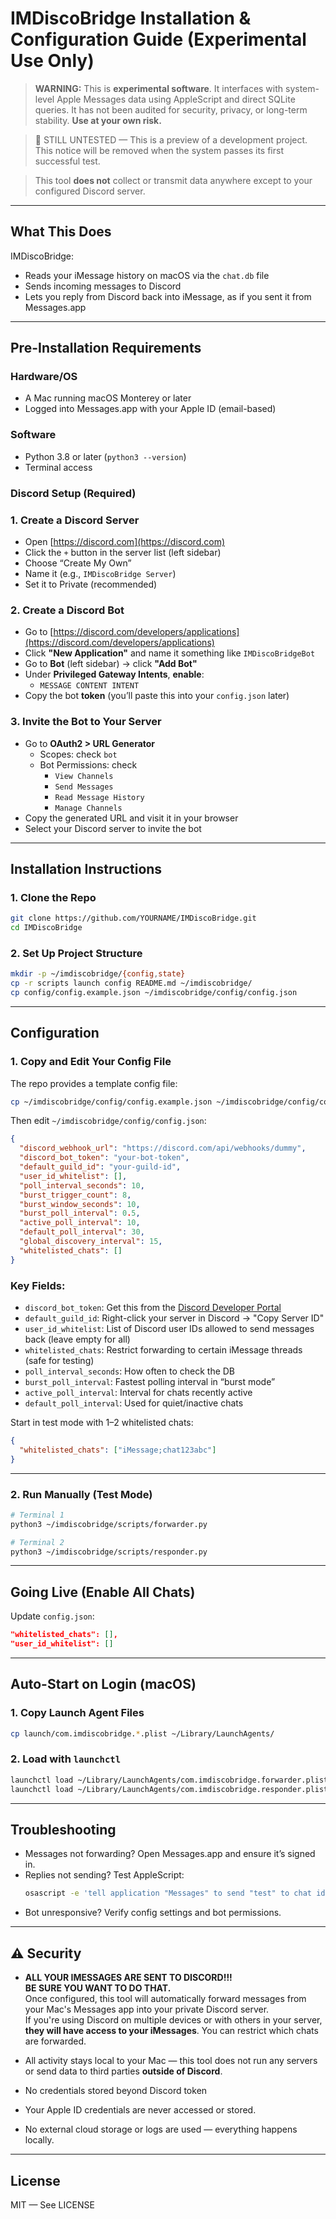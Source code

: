# IMDiscoBridge Installation & Configuration Guide (Experimental Use Only)

> **WARNING:** This is **experimental software**. It interfaces with system-level Apple Messages data using AppleScript and direct SQLite queries. It has not been audited for security, privacy, or long-term stability. **Use at your own risk.**

> 🚧 STILL UNTESTED — This is a preview of a development project.
This notice will be removed when the system passes its first successful test.

> This tool **does not** collect or transmit data anywhere except to your configured Discord server.

---

## What This Does

IMDiscoBridge:
- Reads your iMessage history on macOS via the `chat.db` file
- Sends incoming messages to Discord
- Lets you reply from Discord back into iMessage, as if you sent it from Messages.app

---

## Pre-Installation Requirements

### Hardware/OS
- A Mac running macOS Monterey or later
- Logged into Messages.app with your Apple ID (email-based)

### Software
- Python 3.8 or later (`python3 --version`)
- Terminal access

### Discord Setup (Required)

### 1. Create a Discord Server
- Open [https://discord.com](https://discord.com)
- Click the `+` button in the server list (left sidebar)
- Choose “Create My Own”
- Name it (e.g., `IMDiscoBridge Server`)
- Set it to Private (recommended)

### 2. Create a Discord Bot

- Go to [https://discord.com/developers/applications](https://discord.com/developers/applications)
- Click **"New Application"** and name it something like `IMDiscoBridgeBot`
- Go to **Bot** (left sidebar) → click **"Add Bot"**
- Under **Privileged Gateway Intents**, **enable**:
  - `MESSAGE CONTENT INTENT`
- Copy the bot **token** (you’ll paste this into your `config.json` later)

### 3. Invite the Bot to Your Server

- Go to **OAuth2 > URL Generator**
  - Scopes: check `bot`
  - Bot Permissions: check
    - `View Channels`
    - `Send Messages`
    - `Read Message History`
    - `Manage Channels`
- Copy the generated URL and visit it in your browser
- Select your Discord server to invite the bot

---

## Installation Instructions

### 1. Clone the Repo

```bash
git clone https://github.com/YOURNAME/IMDiscoBridge.git
cd IMDiscoBridge
```

### 2. Set Up Project Structure

```bash
mkdir -p ~/imdiscobridge/{config,state}
cp -r scripts launch config README.md ~/imdiscobridge/
cp config/config.example.json ~/imdiscobridge/config/config.json
```

---

## Configuration

### 1. Copy and Edit Your Config File

The repo provides a template config file:

```bash
cp ~/imdiscobridge/config/config.example.json ~/imdiscobridge/config/config.json
```

Then edit `~/imdiscobridge/config/config.json`:

```json
{
  "discord_webhook_url": "https://discord.com/api/webhooks/dummy",
  "discord_bot_token": "your-bot-token",
  "default_guild_id": "your-guild-id",
  "user_id_whitelist": [],
  "poll_interval_seconds": 10,
  "burst_trigger_count": 8,
  "burst_window_seconds": 10,
  "burst_poll_interval": 0.5,
  "active_poll_interval": 10,
  "default_poll_interval": 30,
  "global_discovery_interval": 15,
  "whitelisted_chats": []
}
```

### Key Fields:
- `discord_bot_token`: Get this from the [Discord Developer Portal](https://discord.com/developers/applications)
- `default_guild_id`: Right-click your server in Discord → "Copy Server ID"
- `user_id_whitelist`: List of Discord user IDs allowed to send messages back (leave empty for all)
- `whitelisted_chats`: Restrict forwarding to certain iMessage threads (safe for testing)
- `poll_interval_seconds`: How often to check the DB
- `burst_poll_interval`: Fastest polling interval in “burst mode”
- `active_poll_interval`: Interval for chats recently active
- `default_poll_interval`: Used for quiet/inactive chats

Start in test mode with 1–2 whitelisted chats:

```json
{
  "whitelisted_chats": ["iMessage;chat123abc"]
}
```

---

### 2. Run Manually (Test Mode)

```bash
# Terminal 1
python3 ~/imdiscobridge/scripts/forwarder.py

# Terminal 2
python3 ~/imdiscobridge/scripts/responder.py
```

---

## Going Live (Enable All Chats)

Update `config.json`:

```json
"whitelisted_chats": [],
"user_id_whitelist": []
```

---

## Auto-Start on Login (macOS)

### 1. Copy Launch Agent Files

```bash
cp launch/com.imdiscobridge.*.plist ~/Library/LaunchAgents/
```

### 2. Load with `launchctl`

```bash
launchctl load ~/Library/LaunchAgents/com.imdiscobridge.forwarder.plist
launchctl load ~/Library/LaunchAgents/com.imdiscobridge.responder.plist
```

---

## Troubleshooting

- Messages not forwarding? Open Messages.app and ensure it’s signed in.
- Replies not sending? Test AppleScript:
  ```bash
  osascript -e 'tell application "Messages" to send "test" to chat id "iMessage;chatABC123"'
  ```
- Bot unresponsive? Verify config settings and bot permissions.

---

## ⚠️ Security

- **ALL YOUR IMESSAGES ARE SENT TO DISCORD!!!**  
  **BE SURE YOU WANT TO DO THAT.**  
  Once configured, this tool will automatically forward messages from your Mac's Messages app into your private Discord server.  
  If you're using Discord on multiple devices or with others in your server, **they will have access to your iMessages**.
  You can restrict which chats are forwarded.

- All activity stays local to your Mac — this tool does not run any servers or send data to third parties **outside of Discord**.

- No credentials stored beyond Discord token

- Your Apple ID credentials are never accessed or stored.

- No external cloud storage or logs are used — everything happens locally.

---

## License

MIT — See LICENSE
